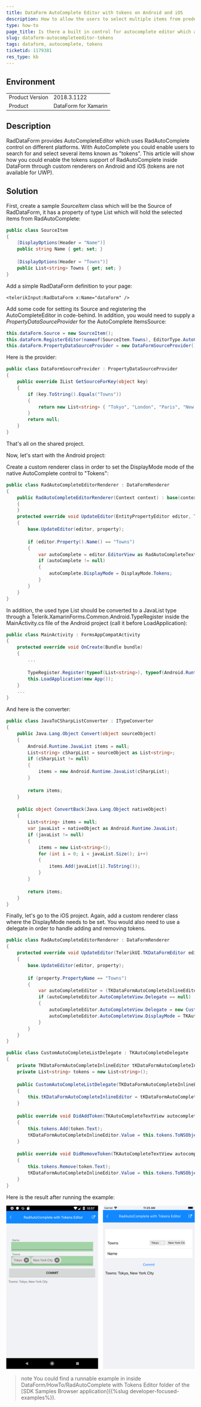 ```yaml
---
title: DataForm AutoComplete Editor with tokens on Android and iOS
description: How to allow the users to select multiple items from predefined list in RadDataForm?
type: how-to
page_title: Is there a built in control for autocomplete editor which allows multiple selection?
slug: dataform-autocompleteeditor-tokens
tags: dataform, autocomplete, tokens
ticketid: 1179381
res_type: kb
---
```


## Environment
<table>
	<tr>
		<td>Product Version</td>
		<td>2018.3.1122</td>
	</tr>
	<tr>
		<td>Product</td>
		<td>DataForm for Xamarin</td>
	</tr>
</table>

## Description

RadDataForm provides AutoCompleteEditor which uses RadAutoComplete control on different platforms. With AutoComplete you could enable users to search for and select several items known as "tokens". This article will show how you could enable the tokens support of RadAutoComplete inside DataForm through custom renderers on Android and iOS (tokens are not available for UWP).

## Solution

First, create a sample *SourceItem* class which will be the Source of RadDataForm, it has a property of type List<string> which will hold the selected items from RadAutoComplete:

```C#
public class SourceItem
{
	[DisplayOptions(Header = "Name")]
	public string Name { get; set; }

	[DisplayOptions(Header = "Towns")]
	public List<string> Towns { get; set; }
}
```

Add a simple RadDataForm definition to your page:

```XAML
<telerikInput:RadDataForm x:Name="dataForm" />
```

Add some code for setting its Source and registering the AutoCompleteEditor in code-behind. In addition, you would need to supply a *PropertyDataSourceProvider* for the AutoComplete ItemsSource:

```C#
this.dataForm.Source = new SourceItem();
this.dataForm.RegisterEditor(nameof(SourceItem.Towns), EditorType.AutoCompleteEditor);
this.dataForm.PropertyDataSourceProvider = new DataFormSourceProvider();
```
	
Here is the provider:

```C#
public class DataFormSourceProvider : PropertyDataSourceProvider
{
	public override IList GetSourceForKey(object key)
	{
		if (key.ToString().Equals("Towns"))
		{
			return new List<string> { "Tokyo", "London", "Paris", "New York City" };
		}
		return null;
	}
}
```
That's all on the shared project.

Now, let's start with the Android project:

Create a custom renderer class in order to set the DisplayMode mode of the native AutoComplete control to "Tokens":

```C#
public class RadAutoCompleteEditorRenderer : DataFormRenderer
{
	public RadAutoCompleteEditorRenderer(Context context) : base(context)
	{
	}
	protected override void UpdateEditor(EntityPropertyEditor editor, Telerik.XamarinForms.Input.DataForm.IEntityProperty property)
	{
		base.UpdateEditor(editor, property);

		if (editor.Property().Name() == "Towns")
		{
			var autoComplete = editor.EditorView as RadAutoCompleteTextView;
			if (autoComplete != null)
			{
				autoComplete.DisplayMode = DisplayMode.Tokens;
			}
		}
	}
}
```
In addition, the used type List<string> should be converted to a JavaList type through a Telerik.XamarinForms.Common.Android.TypeRegister inside the MainActivity.cs file of the Android project (call it before LoadApplication):

```C#
public class MainActivity : FormsAppCompatActivity
{
    protected override void OnCreate(Bundle bundle)
    {
        ...

        TypeRegister.Register(typeof(List<string>), typeof(Android.Runtime.JavaList), new JavaToCSharpListConverter());
        this.LoadApplication(new App());
    }
	...
}	
```
And here is the converter:

```C#
public class JavaToCSharpListConverter : ITypeConverter
{
    public Java.Lang.Object Convert(object sourceObject)
    {
        Android.Runtime.JavaList items = null;
        List<string> cSharpList = sourceObject as List<string>;
        if (cSharpList != null)
        {
            items = new Android.Runtime.JavaList(cSharpList);
        }

        return items;
    }

    public object ConvertBack(Java.Lang.Object nativeObject)
    {
        List<string> items = null;
        var javaList = nativeObject as Android.Runtime.JavaList;
        if (javaList != null)
        {
            items = new List<string>();
            for (int i = 0; i < javaList.Size(); i++)
            {
                items.Add(javaList[i].ToString());
            }
        }

        return items;
    }
}
```

Finally, let's go to the iOS project. Again, add a custom renderer class where the DisplayMode needs to be set. You would also need to use a delegate in order to handle adding and removing tokens.

```C#
public class RadAutoCompleteEditorRenderer : DataFormRenderer
{
    protected override void UpdateEditor(TelerikUI.TKDataFormEditor editor, Telerik.XamarinForms.Input.DataForm.IEntityProperty property)
    {
        base.UpdateEditor(editor, property);

        if (property.PropertyName == "Towns")
        {
            var autoCompleteEditor = (TKDataFormAutoCompleteInlineEditor)editor;
            if (autoCompleteEditor.AutoCompleteView.Delegate == null)
            {
                autoCompleteEditor.AutoCompleteView.Delegate = new CustomAutoCompleteListDelegate(autoCompleteEditor);
                autoCompleteEditor.AutoCompleteView.DisplayMode = TKAutoCompleteDisplayMode.Tokens;
            }
        }
    }
}
```

```C#
public class CustomAutoCompleteListDelegate : TKAutoCompleteDelegate
{
    private TKDataFormAutoCompleteInlineEditor tKDataFormAutoCompleteInlineEditor;
    private List<string> tokens = new List<string>();

    public CustomAutoCompleteListDelegate(TKDataFormAutoCompleteInlineEditor tKDataFormAutoCompleteInlineEditor)
    {
        this.tKDataFormAutoCompleteInlineEditor = tKDataFormAutoCompleteInlineEditor;
    }

    public override void DidAddToken(TKAutoCompleteTextView autocomplete, TKAutoCompleteToken token)
    {
        this.tokens.Add(token.Text);
        tKDataFormAutoCompleteInlineEditor.Value = this.tokens.ToNSObject();
    }

    public override void DidRemoveToken(TKAutoCompleteTextView autocomplete, TKAutoCompleteToken token)
    {
        this.tokens.Remove(token.Text);
        tKDataFormAutoCompleteInlineEditor.Value = this.tokens.ToNSObject();
    }
}	
```
	
Here is the result after running the example:

![DataForm RadAutoCompleteEditor Tokens](images/dataform-autocompleteeditor-tokens.png)

>note You could find a runnable example in inside DataForm/HowTo/RadAutoComplete with Tokens Editor folder of the [SDK Samples Browser application]({%slug developer-focused-examples%}).
